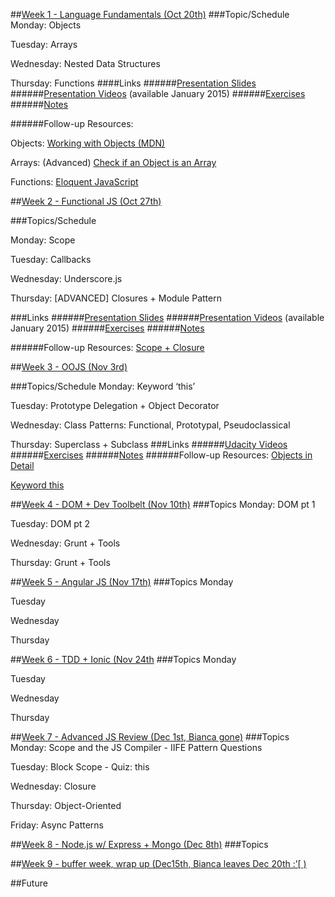 ##[Week 1 - Language Fundamentals (Oct 20th)](id:wk1)
###Topic/Schedule
Monday: Objects

Tuesday: Arrays

Wednesday: Nested Data Structures

Thursday: Functions
####Links
######[Presentation Slides](http://www.bit.ly/js102-slides1)
######[Presentation Videos](http://www.frontendmasteres.com/courses) (available January 2015)
######[Exercises](http://www.bit.ly/js102-exercises)
######[Notes](https://docs.google.com/document/d/10HCSojkWdU51fvIn2caxH-bH8QsU59yOYHpghqL7_0Q/edit?usp=sharing)

######Follow-up Resources:

Objects:
    [Working with Objects (MDN)](https://developer.mozilla.org/en-US/docs/Web/JavaScript/Guide/Working_with_Objects)
    
Arrays:
	(Advanced) [Check if an Object is an Array](https://developer.mozilla.org/en-US/docs/Web/JavaScript/Guide/Working_with_Objects)
	
Functions:
[Eloquent JavaScript](http://eloquentjavascript.net/03_functions.html)

<!--#############################################################################################################-->

##[Week 2 - Functional JS (Oct 27th)](id:wk2) 

###Topics/Schedule

Monday: Scope 

Tuesday: Callbacks

Wednesday: Underscore.js

Thursday: [ADVANCED] Closures + Module Pattern

###Links
######[Presentation Slides](http://www.slides.com/biancagandolfo/intro-func)
######[Presentation Videos](http://www.frontendmasteres.com/courses) (available January 2015)
######[Exercises](http://www.github.com/bgando/functionalJS)
######[Notes](https://docs.google.com/document/d/1-zH4ocVczSi28fX4HVWTooAOFTqQifo4X-vS-DU1nyY/edit?usp=sharing)

######Follow-up Resources:
[Scope + Closure](http://speakingjs.com/es5/ch16.html)

<!--#############################################################################################################-->

##[Week 3 - OOJS (Nov 3rd)](id:wk3)

###Topics/Schedule
Monday: Keyword ‘this’

Tuesday: Prototype Delegation + Object Decorator

Wednesday: Class Patterns: Functional, Prototypal, Pseudoclassical

Thursday: Superclass + Subclass
###Links
######[Udacity Videos](https://www.udacity.com/course/ud015)
######[Exercises](http://www.github.com/bgando/efarmony-class-patterns)
######[Notes](https://docs.google.com/document/d/1PtNoNH1OmhW1DsNDyJBtuIGzmgky_tb04HOK_FLPw5s/edit?usp=sharing)
######Follow-up Resources:
[Objects in Detail](http://javascriptissexy.com/javascript-objects-in-detail/)

[Keyword this](http://javascriptissexy.com/understand-javascripts-this-with-clarity-and-master-it/)

<!--#############################################################################################################-->

##[Week 4 - DOM + Dev Toolbelt (Nov 10th)](id:wk4)
###Topics
Monday: DOM pt 1 

Tuesday: DOM pt 2

Wednesday: Grunt + Tools

Thursday: Grunt + Tools

<!--###Links
Events
#####DOM LINKS
######[DOM Slides](http://www.teaching-materials.org/js200/)
######[DOM Project](http://www.github.com/bgando/efarmony-dom)

#####DEV TOOLBELT LINKS
######[FE Masters Videos (David Mosher)](https://frontendmasters.com/courses/workflows-and-tooling/)

######Follow-up Resources-->

<!--#############################################################################################################-->

##[Week 5 - Angular JS (Nov 17th)](id:wk5) 
###Topics
Monday

Tuesday

Wednesday

Thursday

<!--###Links
######Presentation
######Project
######Follow-up Resources-->

<!--#############################################################################################################-->
##[Week 6 - TDD + Ionic (Nov 24th](id:wk6) 
###Topics
Monday

Tuesday

Wednesday

Thursday
<!--###Links
######Presentation
######Project
######Follow-up Resources-->

<!--#############################################################################################################-->

##[Week 7 - Advanced JS Review (Dec 1st, Bianca gone)](id:wk7)
###Topics
Monday: Scope and the JS Compiler - IIFE Pattern Questions

Tuesday: Block Scope - Quiz: this

Wednesday: Closure

Thursday: Object-Oriented

Friday: Async Patterns
<!--###Links
######[FE Masters Videos (Kyle Simpson)]()
######[Project]()
######Follow-up Resources
-->

<!--#############################################################################################################-->

##[Week 8 - Node.js w/ Express + Mongo (Dec 8th)](id:wk8) 
###Topics
<!--###Links
######[Presentation]()
######[Project]()
######Follow-up Resources:
[Node.js]()-->

<!--#############################################################################################################-->
##[Week 9 - buffer week, wrap up (Dec15th, Bianca leaves Dec 20th :’\[ ) ](id:wk9)
<!--###Topics
###Links
######Presentation
######Project
######Follow-up Resources
-->

<!--#############################################################################################################-->
##Future
<!--http://javascriptissexy.com/learn-intermediate-and-advanced-javascript/-->

